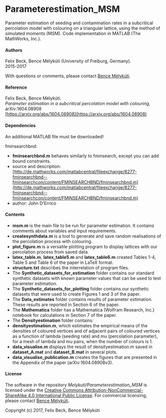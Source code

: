 # Parameterestimation_MSM
Parameter estimation of seeding and contamination rates in a subcritical percolation model with colouring on a triangular lattice, using the method of simulated moments (MSM). Code implementation in MATLAB (The MathWorks, Inc.).

#### Authors
Felix Beck, Bence Mélykúti (University of Freiburg, Germany).  
2015-2017  

With questions or comments, please contact [Bence Mélykúti](https://github.com/Melykuti).

#### Reference
Felix Beck, Bence Mélykúti.  
_Parameter estimation in a subcritical percolation model with colouring_,  
arXiv:1604.08908  
[https://arxiv.org/abs/1604.08908](https://arxiv.org/abs/1604.08908)

#### Dependencies
An additional MATLAB file must be downloaded!

fminsearchbnd:
* **fminsearchbnd.m** behaves similarly to fminsearch, except you can add bound constraints.
* source and description: [http://de.mathworks.com/matlabcentral/fileexchange/8277-fminsearchbnd--fminsearchcon/content/FMINSEARCHBND/fminsearchbnd.m](http://de.mathworks.com/matlabcentral/fileexchange/8277-fminsearchbnd--fminsearchcon/content/FMINSEARCHBND/fminsearchbnd.m)
* author: John D'Errico

#### Contents
* **msm.m** is the main file to be run for parameter estimation. It contains comments about variables and input requirements.
* **createsynthdata.m** is a tool to generate and save random realisations of the percolation process with colouring.
* **plot_figure.m** is a versatile plotting program to display lattices with our percolation process from saved data.
* **latex_table.m**, **latex_table5.m** and **latex_table6.m** created Tables 1-4, Table 5 and Table 6 of the paper in LaTeX format.
* **structure.txt** describes the interrelation of program files.
* The **Synthetic\_datasets\_for\_estimation** folder contains our standard synthetic datasets with known parameter values that can be used to test parameter estimation.
* The **Synthetic\_datasets\_for\_plotting** folder contains our synthetic datasets that were used to create Figures 1 and 3 of the paper.
* The **Data\_estimates** folder contains results of parameter estimation. These results are reported in Section 6 of the paper.
* The **Mathematica** folder has a Mathematica (Wolfram Research, Inc.) notebook for calculations in Section 7 of the paper.
* The **Densityestimation** folder contains:
 * **densityestimation.m**, which estimates the empirical means of the densities of coloured vertices and of adjacent pairs of coloured vertices as a function of lambda (seeding rate) and mu (percolation parameter), for a mesh of lambda and mu pairs, when the number of colours is 1.
 * **data_visualise.m** displays the result of densityestimation.m saved in **dataset_A.mat** and **dataset_B.mat** in several plots.
 * **data_visualise_publication.m** creates the figures that are presented in the Appendix of the paper (arXiv:1604.08908v3).

#### License
The software in the repository _Melykuti/Parameterestimation\_MSM_ is licensed under the [Creative Commons Attribution-NonCommercial-ShareAlike 4.0 International Public License](http://rawgit.com/Melykuti/Parameterestimation_MSM/master/LICENSE.html). For commercial licensing, please contact [Bence Mélykúti](https://github.com/Melykuti).

Copyright (c) 2017, Felix Beck, Bence Mélykúti 
